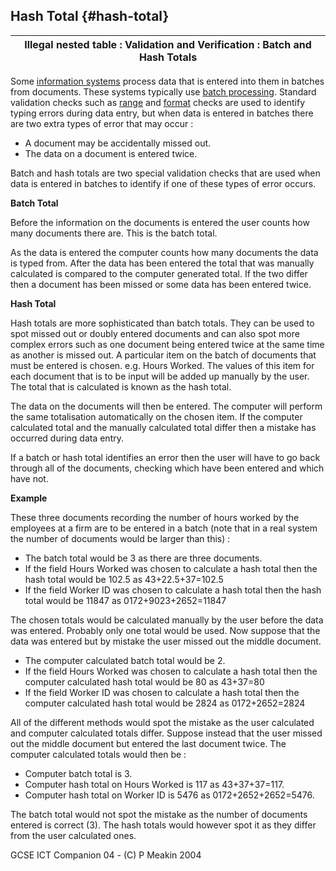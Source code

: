 ## Hash Total {#hash-total}

| **Illegal nested table :**                 Validation and Verification : Batch and Hash Totals             |
| --- |

Some [information systems](http://ictsmart.tripod.com/ict4/online/artisin.htm) process data that is entered into them in batches from documents. These systems typically use [batch processing](http://ictsmart.tripod.com/ict4/online/artprba.htm). Standard validation checks such as [range](http://ictsmart.tripod.com/ict4/online/artvvra.htm) and [format](http://ictsmart.tripod.com/ict4/online/artvvfo.htm) checks are used to identify typing errors during data entry, but when data is entered in batches there are two extra types of error that may occur :

*   A document may be accidentally missed out.
*   The data on a document is entered twice.

Batch and hash totals are two special validation checks that are used when data is entered in batches to identify if one of these types of error occurs.

**Batch Total**

Before the information on the documents is entered the user counts how many documents there are. This is the batch total.

As the data is entered the computer counts how many documents the data is typed from. After the data has been entered the total that was manually calculated is compared to the computer generated total. If the two differ then a document has been missed or some data has been entered twice.

**Hash Total**

Hash totals are more sophisticated than batch totals. They can be used to spot missed out or doubly entered documents and can also spot more complex errors such as one document being entered twice at the same time as another is missed out. A particular item on the batch of documents that must be entered is chosen. e.g. Hours Worked. The values of this item for each document that is to be input will be added up manually by the user. The total that is calculated is known as the hash total.

The data on the documents will then be entered. The computer will perform the same totalisation automatically on the chosen item. If the computer calculated total and the manually calculated total differ then a mistake has occurred during data entry.

If a batch or hash total identifies an error then the user will have to go back through all of the documents, checking which have been entered and which have not.

**Example**

These three documents recording the number of hours worked by the employees at a firm are to be entered in a batch (note that in a real system the number of documents would be larger than this) :

*   The batch total would be 3 as there are three documents.
*   If the field Hours Worked was chosen to calculate a hash total then the hash total would be 102.5 as 43+22.5+37=102.5
*   If the field Worker ID was chosen to calculate a hash total then the hash total would be 11847 as 0172+9023+2652=11847

The chosen totals would be calculated manually by the user before the data was entered. Probably only one total would be used. Now suppose that the data was entered but by mistake the user missed out the middle document.

*   The computer calculated batch total would be 2\.
*   If the field Hours Worked was chosen to calculate a hash total then the computer calculated hash total would be 80 as 43+37=80
*   If the field Worker ID was chosen to calculate a hash total then the computer calculated hash total would be 2824 as 0172+2652=2824

All of the different methods would spot the mistake as the user calculated and computer calculated totals differ. Suppose instead that the user missed out the middle document but entered the last document twice. The computer calculated totals would then be :

*   Computer batch total is 3\.
*   Computer hash total on Hours Worked is 117 as 43+37+37=117\.
*   Computer hash total on Worker ID is 5476 as 0172+2652+2652=5476\.

The batch total would not spot the mistake as the number of documents entered is correct (3). The hash totals would however spot it as they differ from the user calculated ones.

GCSE ICT Companion 04 - (C) P Meakin 2004